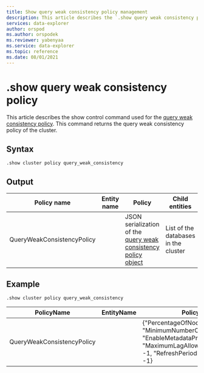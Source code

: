 ```yaml
---
title: Show query weak consistency policy management
description: This article describes the `.show query weak consistency policy` command in Azure Data Explorer.
services: data-explorer
author: orspod
ms.author: orspodek
ms.reviewer: yabenyaa
ms.service: data-explorer
ms.topic: reference
ms.date: 08/01/2021
---
```

# .show query weak consistency policy

This article describes the show control command used for the [query weak consistency policy](query-weak-consistency-policy.md). This command returns the query weak consistency policy of the cluster.

## Syntax

```kusto
.show cluster policy query_weak_consistency
```

## Output

|Policy name | Entity name | Policy | Child entities | Entity type
|---|---|---|---|---
|QueryWeakConsistencyPolicy | <Empty> | JSON serialization of the [query weak consistency policy object](./query-weak-consistency-policy.md#the-policy-object) | List of the databases in the cluster | Cluster

## Example

<!-- csl -->
```
.show cluster policy query_weak_consistency 
```

|PolicyName|EntityName|Policy|ChildEntities|EntityType|
|---|---|---|---|---|
|QueryWeakConsistencyPolicy||{"PercentageOfNodes": -1, "MinimumNumberOfNodes": -1, "EnableMetadataPrefetch": false, "MaximumLagAllowedInMinutes": -1, "RefreshPeriodInSeconds": -1}|["Database1", "Database2"...] |Cluster
